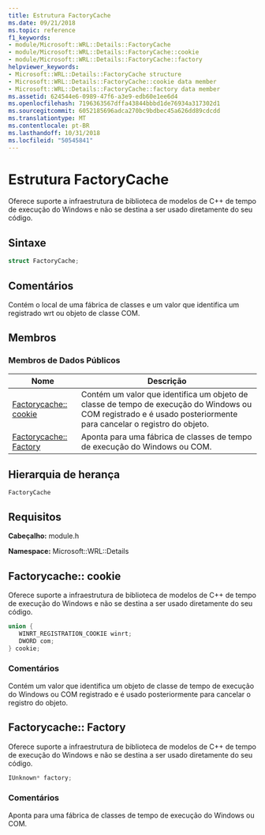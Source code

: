 ```yaml
---
title: Estrutura FactoryCache
ms.date: 09/21/2018
ms.topic: reference
f1_keywords:
- module/Microsoft::WRL::Details::FactoryCache
- module/Microsoft::WRL::Details::FactoryCache::cookie
- module/Microsoft::WRL::Details::FactoryCache::factory
helpviewer_keywords:
- Microsoft::WRL::Details::FactoryCache structure
- Microsoft::WRL::Details::FactoryCache::cookie data member
- Microsoft::WRL::Details::FactoryCache::factory data member
ms.assetid: 624544e6-0989-47f6-a3e9-edb60e1ee6d4
ms.openlocfilehash: 7196363567dffa43844bbbd1de76934a317302d1
ms.sourcegitcommit: 6052185696adca270bc9bdbec45a626dd89cdcdd
ms.translationtype: MT
ms.contentlocale: pt-BR
ms.lasthandoff: 10/31/2018
ms.locfileid: "50545841"
---
```

# <a name="factorycache-structure"></a>Estrutura FactoryCache

Oferece suporte a infraestrutura de biblioteca de modelos de C++ de tempo de execução do Windows e não se destina a ser usado diretamente do seu código.

## <a name="syntax"></a>Sintaxe

```cpp
struct FactoryCache;
```

## <a name="remarks"></a>Comentários

Contém o local de uma fábrica de classes e um valor que identifica um registrado wrt ou objeto de classe COM.

## <a name="members"></a>Membros

### <a name="public-data-members"></a>Membros de Dados Públicos

Nome                              | Descrição
--------------------------------- | ------------------------------------------------------------------------------------------------------------------------------
[Factorycache:: cookie](#cookie)   | Contém um valor que identifica um objeto de classe de tempo de execução do Windows ou COM registrado e é usado posteriormente para cancelar o registro do objeto.
[Factorycache:: Factory](#factory) | Aponta para uma fábrica de classes de tempo de execução do Windows ou COM.

## <a name="inheritance-hierarchy"></a>Hierarquia de herança

`FactoryCache`

## <a name="requirements"></a>Requisitos

**Cabeçalho:** module.h

**Namespace:** Microsoft::WRL::Details

## <a name="cookie"></a>Factorycache:: cookie

Oferece suporte a infraestrutura de biblioteca de modelos de C++ de tempo de execução do Windows e não se destina a ser usado diretamente do seu código.

```cpp
union {
   WINRT_REGISTRATION_COOKIE winrt;
   DWORD com;
} cookie;
```

### <a name="remarks"></a>Comentários

Contém um valor que identifica um objeto de classe de tempo de execução do Windows ou COM registrado e é usado posteriormente para cancelar o registro do objeto.

## <a name="factory"></a>Factorycache:: Factory

Oferece suporte a infraestrutura de biblioteca de modelos de C++ de tempo de execução do Windows e não se destina a ser usado diretamente do seu código.

```cpp
IUnknown* factory;
```

### <a name="remarks"></a>Comentários

Aponta para uma fábrica de classes de tempo de execução do Windows ou COM.
